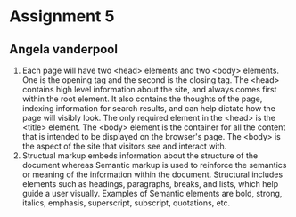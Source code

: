 # Assignment 5
## Angela vanderpool

1. Each page will have two \<head\> elements and two \<body\> elements. One is the opening tag and the second is the closing tag. The \<head\> contains high level information about the site, and always comes first within the root element. It also contains the thoughts of the page, indexing information for search results, and can help dictate how the page will visibly look. The only required element in the \<head\> is the \<title\> element.
The \<body\> element is the container for all the content that is intended to be displayed on the browser's page. The \<body\> is the aspect of the site that visitors see and interact with.
2. Structual markup embeds information about the structure of the document whereas Semantic markup is used to reinforce the semantics or meaning of the information within the document. Structural includes elements such as headings, paragraphs, breaks, and lists, which help guide a user visually. Examples of Semantic elements are bold, strong, italics, emphasis, superscript, subscript, quotations, etc.
